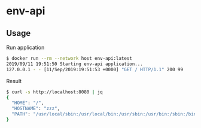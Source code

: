 # env-api

## Usage

Run application

```bash
$ docker run --rm --network host env-api:latest
2019/09/11 19:51:50 Starting env-api application...
127.0.0.1 - - [11/Sep/2019:19:51:53 +0000] "GET / HTTP/1.1" 200 99
```

Result

```bash
$ curl -s http://localhost:8080 | jq
{
  "HOME": "/",
  "HOSTNAME": "zzz",
  "PATH": "/usr/local/sbin:/usr/local/bin:/usr/sbin:/usr/bin:/sbin:/bin"
}
```
